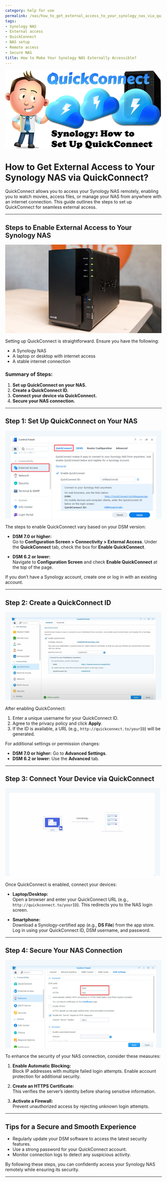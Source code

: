 ```yaml
---
category: help for use
permalink: /nas/how_to_get_external_access_to_your_synology_nas_via_quickconnect/
tags:
- Synology NAS
- External access
- QuickConnect
- NAS setup
- Remote access
- Secure NAS
title: How to Make Your Synology NAS Externally Accessible?
---
```

![alt text](/assets/images/nas/how_to_get_external_access_to_your_synology_nas_via_quickconnect.png)

# How to Get External Access to Your Synology NAS via QuickConnect?

QuickConnect allows you to access your Synology NAS remotely, enabling you to watch movies, access files, or manage your NAS from anywhere with an internet connection. This guide outlines the steps to set up QuickConnect for seamless external access.

---

## Steps to Enable External Access to Your Synology NAS

![Synology NAS](/assets/images/nas/02aeb4ab262ebc9240ded85e21b8511d.jpeg)

Setting up QuickConnect is straightforward. Ensure you have the following:

- A Synology NAS  
- A laptop or desktop with internet access  
- A stable internet connection  

### Summary of Steps:

1. **Set up QuickConnect on your NAS.**  
2. **Create a QuickConnect ID.**  
3. **Connect your device via QuickConnect.**  
4. **Secure your NAS connection.**

---

## Step 1: Set Up QuickConnect on Your NAS

![Set up QuickConnect on Synology NAS](/assets/images/nas/599edb583a485d08a165fbc9750c04c3.jpeg)

The steps to enable QuickConnect vary based on your DSM version:

- **DSM 7.0 or higher:**  
  Go to **Configuration Screen > Connectivity > External Access**. Under the **QuickConnect** tab, check the box for **Enable QuickConnect**.
  
- **DSM 6.2 or lower:**  
  Navigate to **Configuration Screen** and check **Enable QuickConnect** at the top of the page.

If you don’t have a Synology account, create one or log in with an existing account.

---

## Step 2: Create a QuickConnect ID

![Create QuickConnect ID](/assets/images/nas/97e8c9cb0c3a1a063749ff9ebce427fa.jpeg)

After enabling QuickConnect:

1. Enter a unique username for your QuickConnect ID.  
2. Agree to the privacy policy and click **Apply**.  
3. If the ID is available, a URL (e.g., `http://quickconnect.to/yourID`) will be generated.  

For additional settings or permission changes:
- **DSM 7.0 or higher:** Go to **Advanced Settings**.  
- **DSM 6.2 or lower:** Use the **Advanced** tab.

---

## Step 3: Connect Your Device via QuickConnect

![Connect device to NAS](/assets/images/nas/9a3d98d6e55effcd385462be4bbeaab8.jpeg)

Once QuickConnect is enabled, connect your devices:

- **Laptop/Desktop:**  
  Open a browser and enter your QuickConnect URL (e.g., `http://quickconnect.to/yourID`). This redirects you to the NAS login screen.  

- **Smartphone:**  
  Download a Synology-certified app (e.g., **DS File**) from the app store. Log in using your QuickConnect ID, DSM username, and password.

---

## Step 4: Secure Your NAS Connection

![Secure NAS via HTTP](/assets/images/nas/9ee2fbd4a7d8a1027df5b079ad2ee936.jpeg)

To enhance the security of your NAS connection, consider these measures:

1. **Enable Automatic Blocking:**  
   Block IP addresses with multiple failed login attempts. Enable account protection for additional security.  

2. **Create an HTTPS Certificate:**  
   This verifies the server’s identity before sharing sensitive information.  

3. **Activate a Firewall:**  
   Prevent unauthorized access by rejecting unknown login attempts.

---

## Tips for a Secure and Smooth Experience

- Regularly update your DSM software to access the latest security features.  
- Use a strong password for your QuickConnect account.  
- Monitor connection logs to detect any suspicious activity.

By following these steps, you can confidently access your Synology NAS remotely while ensuring its security.

---
